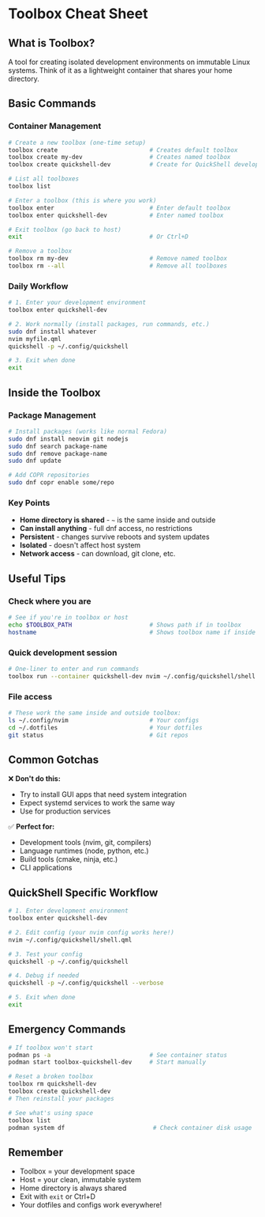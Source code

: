 # Toolbox Cheat Sheet

## What is Toolbox?
A tool for creating isolated development environments on immutable Linux systems. Think of it as a lightweight container that shares your home directory.

## Basic Commands

### Container Management
```bash
# Create a new toolbox (one-time setup)
toolbox create                          # Creates default toolbox
toolbox create my-dev                   # Creates named toolbox
toolbox create quickshell-dev           # Create for QuickShell development

# List all toolboxes
toolbox list

# Enter a toolbox (this is where you work)
toolbox enter                           # Enter default toolbox
toolbox enter quickshell-dev            # Enter named toolbox

# Exit toolbox (go back to host)
exit                                    # Or Ctrl+D

# Remove a toolbox
toolbox rm my-dev                       # Remove named toolbox
toolbox rm --all                        # Remove all toolboxes
```

### Daily Workflow
```bash
# 1. Enter your development environment
toolbox enter quickshell-dev

# 2. Work normally (install packages, run commands, etc.)
sudo dnf install whatever
nvim myfile.qml
quickshell -p ~/.config/quickshell

# 3. Exit when done
exit
```

## Inside the Toolbox

### Package Management
```bash
# Install packages (works like normal Fedora)
sudo dnf install neovim git nodejs
sudo dnf search package-name
sudo dnf remove package-name
sudo dnf update

# Add COPR repositories
sudo dnf copr enable some/repo
```

### Key Points
- **Home directory is shared** - `~` is the same inside and outside
- **Can install anything** - full dnf access, no restrictions
- **Persistent** - changes survive reboots and system updates
- **Isolated** - doesn't affect host system
- **Network access** - can download, git clone, etc.

## Useful Tips

### Check where you are
```bash
# See if you're in toolbox or host
echo $TOOLBOX_PATH                      # Shows path if in toolbox
hostname                                # Shows toolbox name if inside
```

### Quick development session
```bash
# One-liner to enter and run commands
toolbox run --container quickshell-dev nvim ~/.config/quickshell/shell.qml
```

### File access
```bash
# These work the same inside and outside toolbox:
ls ~/.config/nvim                       # Your configs
cd ~/.dotfiles                          # Your dotfiles
git status                              # Git repos
```

## Common Gotchas

❌ **Don't do this:**
- Try to install GUI apps that need system integration
- Expect systemd services to work the same way
- Use for production services

✅ **Perfect for:**
- Development tools (nvim, git, compilers)
- Language runtimes (node, python, etc.)
- Build tools (cmake, ninja, etc.)
- CLI applications

## QuickShell Specific Workflow

```bash
# 1. Enter development environment
toolbox enter quickshell-dev

# 2. Edit config (your nvim config works here!)
nvim ~/.config/quickshell/shell.qml

# 3. Test your config
quickshell -p ~/.config/quickshell

# 4. Debug if needed
quickshell -p ~/.config/quickshell --verbose

# 5. Exit when done
exit
```

## Emergency Commands

```bash
# If toolbox won't start
podman ps -a                            # See container status
podman start toolbox-quickshell-dev     # Start manually

# Reset a broken toolbox
toolbox rm quickshell-dev
toolbox create quickshell-dev
# Then reinstall your packages

# See what's using space
toolbox list
podman system df                         # Check container disk usage
```

## Remember
- Toolbox = your development space
- Host = your clean, immutable system
- Home directory is always shared
- Exit with `exit` or Ctrl+D
- Your dotfiles and configs work everywhere!